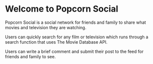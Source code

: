 # Welcome to Popcorn Social

Popcorn Social is a social network for friends and family to share what movies and television they are watching.

Users can quickly search for any film or television which runs through a search function that uses The Movie Database API.

Users can write a brief comment and submit their post to the feed for friends and family to see.
